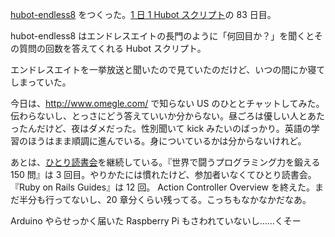 [hubot-endless8][gh:bouzuya/hubot-endless8] をつくった。[1 日 1 Hubot スクリプト][hubot-script-per-day]の 83 日目。

hubot-endless8 はエンドレスエイトの長門のように「何回目か？」を聞くとその質問の回数を答えてくれる Hubot スクリプト。

エンドレスエイトを一挙放送と聞いたので見ていたのだけど、いつの間にか寝てしまっていた。

今日は、http://www.omegle.com/ で知らない US のひととチャットしてみた。伝わらないし、とっさにどう答えていいか分からない。昼ごろは優しい人とあたったんだけど、夜はダメだった。性別聞いて kick みたいのばっかり。英語の学習のほうはまま順調に進んでいる。身についているかは分からないけれど。

あとは、[ひとり読書会][hitoridokusho]を継続している。『世界で闘うプログラミング力を鍛える 150 問』は 3 回目。やりかたには慣れたけど、参加者いなくてひとり読書会。『Ruby on Rails Guides』は 12 回。 Action Controller Overview を終えた。まだ半分も行ってないし、20 章分くらい残ってる。こっちもなかなかだなあ。

Arduino やらせっかく届いた Raspberry Pi もさわれていないし……くそー

[hitoridokusho]: https://github.com/hitoridokusho/hitoridokusho/wiki
[gh:bouzuya/hubot-endless8]: https://github.com/bouzuya/hubot-endless8
[hubot-script-per-day]: https://blog.bouzuya.net/posts?tags=hubot-script-per-day
